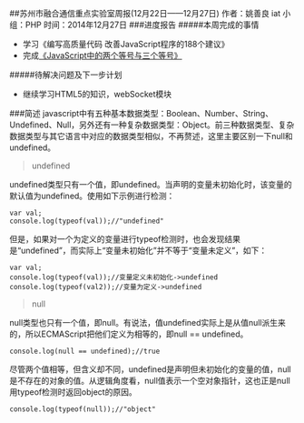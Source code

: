 ##苏州市融合通信重点实验室周报(12月22日——12月27日)
	作者：姚善良 iat                   小组：PHP                        时间：2014年12月27日
###进度报告
#####本周完成的事情
* 学习《编写高质量代码 改善JavaScript程序的188个建议》
* 完成[《JavaScript中的两个等号与三个等号》](/double-equals-and-triple-equals-in-javascript.html)

#####待解决问题及下一步计划
* 继续学习HTML5的知识，webSocket模块

###简述
javascript中有五种基本数据类型：Boolean、Number、String、Undefined、Null，另外还有一种复杂数据类型：Object。前三种数据类型、复杂数据类型与其它语言中对应的数据类型相似，不再赘述，这里主要区别一下null和undefined。

>undefined

undefined类型只有一个值，即undefined。当声明的变量未初始化时，该变量的默认值为undefined。使用如下示例进行检测：

	var val;
	console.log(typeof(val));//"undefined"

但是，如果对一个为定义的变量进行typeof检测时，也会发现结果是“undefined”，而实际上“变量未初始化”并不等于“变量未定义”，如下：

	var val;
	console.log(typeof(val));//变量定义未初始化->undefined
	console.log(typeof(val2));//变量为定义->undefined
 

>null

null类型也只有一个值，即null。有说法，值undefined实际上是从值null派生来的，所以ECMAScript把他们定义为相等的，即null == undefined。

	console.log(null == undefined);//true

尽管两个值相等，但含义却不同，undefined是声明但未初始化的变量的值，null是不存在的对象的值。从逻辑角度看，null值表示一个空对象指针，这也正是null用typeof检测时返回object的原因。

	console.log(typeof(null));//"object"
